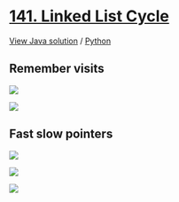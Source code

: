 # [141. Linked List Cycle](https://leetcode.com/problems/linked-list-cycle/)

[View Java solution](https://github.com/hanggrian/leetcode-playground/blob/main/problems/src/main/java/LinkedListCycle.java)
/ [Python](https://github.com/hanggrian/leetcode-playground/blob/main/problems/python/src/linked_list_cycle.py)

## Remember visits

![](https://github.com/hendraanggrian/leetcode-playground/raw/assets/problems/linked-list-cycle/figure1_1.svg)

![](https://github.com/hendraanggrian/leetcode-playground/raw/assets/problems/linked-list-cycle/figure1_2.svg)

## Fast slow pointers

![](https://github.com/hendraanggrian/leetcode-playground/raw/assets/problems/linked-list-cycle/figure2_1.svg)

![](https://github.com/hendraanggrian/leetcode-playground/raw/assets/problems/linked-list-cycle/figure2_2.svg)

![](https://github.com/hendraanggrian/leetcode-playground/raw/assets/problems/linked-list-cycle/figure2_3.svg)
